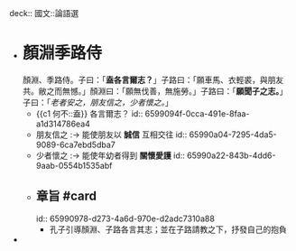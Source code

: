 deck:: 國文::論語選

- # 顏淵季路侍
  顏淵、季路侍。子曰：「**盍各言爾志？**」子路曰：「願車馬、衣輕裘，與朋友共。敝之而無憾。」顏淵曰：「願無伐善，無施勞。」子路曰：「**願聞子之志。**」子曰：「*老者安之，朋友信之，少者懷之。*」
	- {{c1 何不::盍}} 各言爾志？
	  id:: 6599094f-0cca-491e-8faa-a1d314786ea4
	- 朋友信之 :-> 能使朋友以 **誠信** 互相交往
	  id:: 65990a04-7295-4da5-9089-6ca7ebd5dba7
	- 少者懷之 :-> 能使年幼者得到 **關懷愛護**
	  id:: 65990a22-843b-4dd6-9aab-0554b1535abf
	- ## 章旨 #card
	  id:: 65990978-d273-4a6d-970e-d2adc7310a88
		- 孔子引導顏淵、子路各言其志；並在子路請教之下，抒發自己的抱負
-